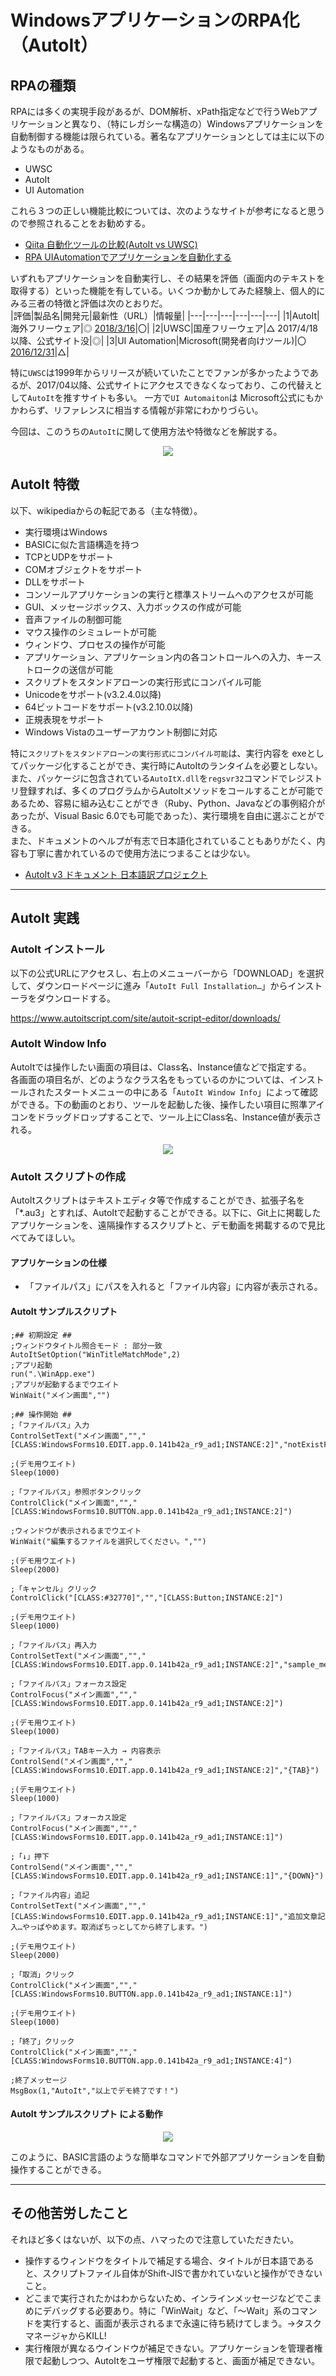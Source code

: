 # WindowsアプリケーションのRPA化（AutoIt）
## RPAの種類
RPAには多くの実現手段があるが、DOM解析、xPath指定などで行うWebアプリケーションと異なり、（特にレガシーな構造の）Windowsアプリケーションを自動制御する機能は限られている。著名なアプリケーションとしては主に以下のようなものがある。  
- UWSC
- AutoIt
- UI Automation  

これら３つの正しい機能比較については、次のようなサイトが参考になると思うので参照されることをお勧めする。  
  - [Qiita 自動化ツールの比較(AutoIt vs UWSC)](https://qiita.com/yutaka-tanaka/items/79287a6a401b20d77208)  
  - [RPA UIAutomationでアプリケーションを自動化する](https://www.ninjastars-net.com/entry/2019/01/21/200000)

いずれもアプリケーションを自動実行し、その結果を評価（画面内のテキストを取得する）といった機能を有している。いくつか動かしてみた経験上、個人的にみる三者の特徴と評価は次のとおりだ。  
  |評価|製品名|開発元|最新性（URL）|情報量|
  |---|---|---|---|---|---|
  |1|AutoIt|海外フリーウェア|◎ [2018/3/16](https://www.autoitscript.com/site/autoit/downloads/)|〇|
  |2|UWSC|国産フリーウェア|△ 2017/4/18 以降、公式サイト没|◎|
  |3|UI Automation|Microsoft(開発者向けツール)|〇 [2016/12/31](https://archive.codeplex.com/?p=uiautomation)|△|

特に`UWSC`は1999年からリリースが続いていたことでファンが多かったようであるが、2017/04以降、公式サイトにアクセスできなくなっており、この代替えとして`AutoIt`を推すサイトも多い。
一方で`UI Automaiton`は Microsoft公式にもかかわらず、リファレンスに相当する情報が非常にわかりづらい。

今回は、このうちの`AutoIt`に関して使用方法や特徴などを解説する。  
<div align="center"><p><img src="./img/100px-Autoit-icon.png"></div>

## AutoIt 特徴
以下、wikipediaからの転記である（主な特徴）。
- 実行環境はWindows
- BASICに似た言語構造を持つ
- TCPとUDPをサポート
- COMオブジェクトをサポート
- DLLをサポート
- コンソールアプリケーションの実行と標準ストリームへのアクセスが可能
- GUI、メッセージボックス、入力ボックスの作成が可能
- 音声ファイルの制御可能
- マウス操作のシミュレートが可能
- ウィンドウ、プロセスの操作が可能
- アプリケーション、アプリケーション内の各コントロールへの入力、キーストロークの送信が可能
- スクリプトをスタンドアローンの実行形式にコンパイル可能
- Unicodeをサポート(v3.2.4.0以降)
- 64ビットコードをサポート(v3.2.10.0以降)
- 正規表現をサポート
- Windows Vistaのユーザーアカウント制御に対応  

特に`スクリプトをスタンドアローンの実行形式にコンパイル可能`は、実行内容を exeとしてパッケージ化することができ、実行時にAutoItのランタイムを必要としない。また、パッケージに包含されている`AutoItX.dll`を`regsvr32`コマンドでレジストリ登録すれば、多くのプログラムからAutoItメソッドをコールすることが可能であるため、容易に組み込むことができ（Ruby、Python、Javaなどの事例紹介があったが、Visual Basic 6.0でも可能であった）、実行環境を自由に選ぶことができる。  
また、ドキュメントのヘルプが有志で日本語化されていることもありがたく、内容も丁寧に書かれているので使用方法につまることは少ない。  
- [AutoIt v3 ドキュメント 日本語訳プロジェクト](http://blog.livedoor.jp/blackcode/archives/1224220.html)

---
## AutoIt 実践
### AutoIt インストール
以下の公式URLにアクセスし、右上のメニューバーから「DOWNLOAD」を選択して、ダウンロードページに進み「`AutoIt Full Installation…`」からインストーラをダウンロードする。

https://www.autoitscript.com/site/autoit-script-editor/downloads/


### AutoIt Window Info
AutoItでは操作したい画面の項目は、Class名、Instance値などで指定する。  
各画面の項目名が、どのようなクラス名をもっているのかについては、インストールされたスタートメニューの中にある「`AutoIt Window Info`」によって確認ができる。下の動画のとおり、ツールを起動した後、操作したい項目に照準アイコンをドラッグドロップすることで、ツール上にClass名、Instance値が表示される。

<div align="center"><p><img src="./img/AutoIt.gif"></div>

### AutoIt スクリプトの作成
AutoItスクリプトはテキストエディタ等で作成することができ、拡張子名を「*.au3」とすれば、AutoItで起動することができる。以下に、Git上に掲載したアプリケーションを、遠隔操作するスクリプトと、デモ動画を掲載するので見比べてみてほしい。

#### アプリケーションの仕様
- 「ファイルパス」にパスを入れると「ファイル内容」に内容が表示される。

#### AutoIt サンプルスクリプト
```
;## 初期設定 ##
;ウィンドウタイトル照合モード : 部分一致
AutoItSetOption("WinTitleMatchMode",2)
;アプリ起動
run(".\WinApp.exe")
;アプリが起動するまでウエイト
WinWait("メイン画面","")

;## 操作開始 ##
;「ファイルパス」入力
ControlSetText("メイン画面","","[CLASS:WindowsForms10.EDIT.app.0.141b42a_r9_ad1;INSTANCE:2]","notExistFile.txt")

;(デモ用ウエイト)
Sleep(1000)

;「ファイルパス」参照ボタンクリック
ControlClick("メイン画面","","[CLASS:WindowsForms10.BUTTON.app.0.141b42a_r9_ad1;INSTANCE:2]")

;ウィンドウが表示されるまでウエイト
WinWait("編集するファイルを選択してください。","")

;(デモ用ウエイト)
Sleep(2000)

;「キャンセル」クリック
ControlClick("[CLASS:#32770]","","[CLASS:Button;INSTANCE:2]")

;(デモ用ウエイト)
Sleep(1000)

;「ファイルパス」再入力
ControlSetText("メイン画面","","[CLASS:WindowsForms10.EDIT.app.0.141b42a_r9_ad1;INSTANCE:2]","sample_memo.txt")

;「ファイルパス」フォーカス設定
ControlFocus("メイン画面","","[CLASS:WindowsForms10.EDIT.app.0.141b42a_r9_ad1;INSTANCE:2]")

;(デモ用ウエイト)
Sleep(1000)

;「ファイルパス」TABキー入力 → 内容表示
ControlSend("メイン画面","","[CLASS:WindowsForms10.EDIT.app.0.141b42a_r9_ad1;INSTANCE:2]","{TAB}")

;(デモ用ウエイト)
Sleep(1000)

;「ファイルパス」フォーカス設定
ControlFocus("メイン画面","","[CLASS:WindowsForms10.EDIT.app.0.141b42a_r9_ad1;INSTANCE:1]")

;「↓」押下
ControlSend("メイン画面","","[CLASS:WindowsForms10.EDIT.app.0.141b42a_r9_ad1;INSTANCE:1]","{DOWN}")

;「ファイル内容」追記
ControlSetText("メイン画面","","[CLASS:WindowsForms10.EDIT.app.0.141b42a_r9_ad1;INSTANCE:1]","追加文章記入…やっぱやめます。取消ぽちっとしてから終了します。")

;(デモ用ウエイト)
Sleep(2000)

;「取消」クリック
ControlClick("メイン画面","","[CLASS:WindowsForms10.BUTTON.app.0.141b42a_r9_ad1;INSTANCE:1]")

;(デモ用ウエイト)
Sleep(1000)

;「終了」クリック
ControlClick("メイン画面","","[CLASS:WindowsForms10.BUTTON.app.0.141b42a_r9_ad1;INSTANCE:4]")

;終了メッセージ
MsgBox(1,"AutoIt","以上でデモ終了です！")
```

#### AutoIt サンプルスクリプト による動作
<div align="center"><p><img src="./img/autoit_demo.gif"></div>

このように、BASIC言語のような簡単なコマンドで外部アプリケーションを自動操作することができる。

---

## その他苦労したこと
それほど多くはないが、以下の点、ハマったので注意していただきたい。
- 操作するウィンドウをタイトルで補足する場合、タイトルが日本語であると、スクリプトファイル自体がShift-JISで書かれていないと操作ができないこと。
- どこまで実行されたかはわからないため、インラインメッセージなどでこまめにデバッグする必要あり。特に「WinWait」など、「～Wait」系のコマンドを実行すると、画面が表示されるまで永遠に待ち続けてしまう。→タスクマネージャからKILL!
- 実行権限が異なるウインドウが補足できない。アプリケーションを管理者権限で起動しつつ、AutoItをユーザ権限で起動すると、画面が補足できない。
